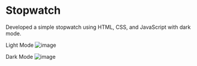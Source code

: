 # Stopwatch
Developed a simple stopwatch using HTML, CSS, and JavaScript with dark mode.

Light Mode
![image](https://github.com/anshuKumar99/Stopwatch/assets/148548385/ec9dfd32-23ab-4082-be04-a6d0bdc4ab56)

Dark Mode
![image](https://github.com/anshuKumar99/Stopwatch/assets/148548385/08ee597f-0ba3-43c8-b825-1a4a764b75c7)


